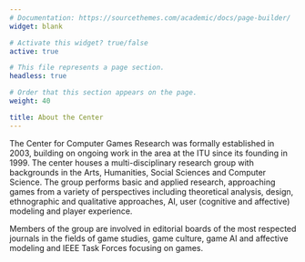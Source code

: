 ```yaml
---
# Documentation: https://sourcethemes.com/academic/docs/page-builder/
widget: blank

# Activate this widget? true/false
active: true

# This file represents a page section.
headless: true

# Order that this section appears on the page.
weight: 40

title: About the Center
---
```


The Center for Computer Games Research was formally established in 2003, building on ongoing work in the area at the ITU since its founding in 1999. The center houses a multi-disciplinary research group with backgrounds in the Arts, Humanities, Social Sciences and Computer Science. The group performs basic and applied research, approaching games from a variety of perspectives including theoretical analysis, design, ethnographic and qualitative approaches, AI, user (cognitive and affective) modeling and player experience.

Members of the group are involved in editorial boards of the most respected journals in the fields of game studies, game culture, game AI and affective modeling and IEEE Task Forces focusing on games.